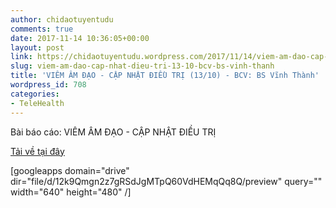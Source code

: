 ```yaml
---
author: chidaotuyentudu
comments: true
date: 2017-11-14 10:36:05+00:00
layout: post
link: https://chidaotuyentudu.wordpress.com/2017/11/14/viem-am-dao-cap-nhat-dieu-tri-13-10-bcv-bs-vinh-thanh/
slug: viem-am-dao-cap-nhat-dieu-tri-13-10-bcv-bs-vinh-thanh
title: 'VIÊM ÂM ĐẠO - CẬP NHẬT ĐIỀU TRỊ (13/10) - BCV: BS Vĩnh Thành'
wordpress_id: 708
categories:
- TeleHealth
---
```


Bài báo cáo: VIÊM ÂM ĐẠO - CẬP NHẬT ĐIỀU TRỊ

<!-- more -->

[Tải về tại đây](https://drive.google.com/file/d/12k9Qmgn2z7gRSdJgMTpQ60VdHEMqQq8Q/view?usp=sharing)

[googleapps domain="drive" dir="file/d/12k9Qmgn2z7gRSdJgMTpQ60VdHEMqQq8Q/preview" query="" width="640" height="480" /]
